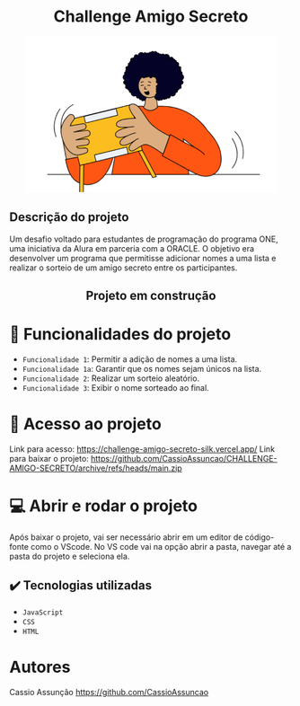 <h1 align="center"> Challenge Amigo Secreto </h1>

<p align="center">
<img src="https://github.com/CassioAssuncao/CHALLENGE-AMIGO-SECRETO/blob/main/assets/amigo-secreto.png?raw=true"/>
</p>

<h2> Descrição do projeto </h2>
Um desafio voltado para estudantes de programação do programa ONE, uma iniciativa da Alura em parceria com a ORACLE. O objetivo era desenvolver um programa que permitisse adicionar nomes a uma lista e realizar o sorteio de um amigo secreto entre os participantes.

<h2 align= "center">Projeto em construção</h2>

# :hammer: Funcionalidades do projeto

- `Funcionalidade 1`: Permitir a adição de nomes a uma lista.
- `Funcionalidade 1a`: Garantir que os nomes sejam únicos na lista.
- `Funcionalidade 2`: Realizar um sorteio aleatório.
- `Funcionalidade 3`: Exibir o nome sorteado ao final.

# :file_folder: Acesso ao projeto

Link para acesso: https://challenge-amigo-secreto-silk.vercel.app/
Link para baixar o projeto: https://github.com/CassioAssuncao/CHALLENGE-AMIGO-SECRETO/archive/refs/heads/main.zip

# :computer: Abrir e rodar o projeto

Após baixar o projeto, vai ser necessário abrir em um editor de código-fonte como o VScode.
No VS code vai na opção abrir a pasta, navegar até a pasta do projeto e seleciona ela. 

## :heavy_check_mark:  Tecnologias utilizadas

- `JavaScript`
- `CSS`
- `HTML`

# Autores

Cassio Assunção
https://github.com/CassioAssuncao



